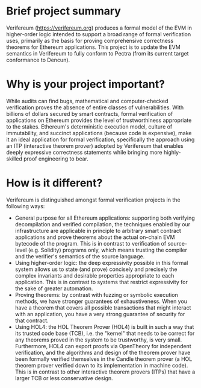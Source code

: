 # Brief project summary

Verifereum (https://verifereum.org) produces a formal model of the EVM in higher-order logic intended to support a broad range of formal verification uses, primarily as the basis for proving comprehensive correctness theorems for Ethereum applications. This project is to update the EVM semantics in Verifereum to fully conform to Pectra (from its current target conformance to Dencun).

# Why is your project important?

While audits can find bugs, mathematical and computer-checked verification proves the absence of entire classes of vulnerabilities. With billions of dollars secured by smart contracts, formal verification of applications on Ethereum provides the level of trustworthiness appropriate to the stakes. Ethereum's deterministic execution model, culture of immutability, and succinct applications (because code is expensive), make it an ideal application for formal verification, specifically the approach using an ITP (interactive theorem prover) adopted by Verifereum that enables deeply expressive correctness statements while bringing more highly-skilled proof engineering to bear.

# How is it different?

Verifereum is distinguished amongst formal verification projects in the following ways:

- General purpose for all Ethereum applications: supporting both verifying decompilation and verified compilation, the techniques enabled by our infrastructure are applicable in principle to arbitrary smart contract applications and prove theorems about the actual on-chain EVM bytecode of the program. This is in contrast to verification of source-level (e.g. Solidity) programs only, which means trusting the compiler and the verifier's semantics of the source language.
- Using higher-order logic: the deep expressivity possible in this formal system allows us to state (and prove) concisely and precisely the complex invariants and desirable properties appropriate to each application. This is in contrast to systems that restrict expressivity for the sake of greater automation.
- Proving theorems: by contrast with fuzzing or symbolic execution methods, we have stronger guarantees of exhaustiveness. When you have a theorem that covers all possible transactions that might interact with an application, you have a very strong guarantee of security for that contract.
- Using HOL4: the HOL Theorem Prover (HOL4) is built in such a way that its trusted code base (TCB), i.e. the "kernel" that needs to be correct for any theorems proved in the system to be trustworthy, is very small. Furthermore, HOL4 can export proofs via OpenTheory for independent verification, and the algorithms and design of the theorem prover have been formally verified themselves in the Candle theorem prover (a HOL theorem prover verified down to its implementation in machine code). This is in contrast to other interactive theorem provers (ITPs) that have a larger TCB or less conservative design.
